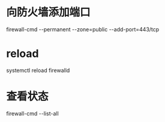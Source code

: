 # 向防火墙添加端口
firewall-cmd --permanent --zone=public --add-port=443/tcp
# reload
systemctl reload firewalld
# 查看状态
firewall-cmd --list-all